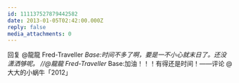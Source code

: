 ```yaml
---
id: 111137527879442582
date: 2013-01-05T02:42:00.000Z
reply: false
media_attachments: 0
---
```


回复 @龍龍 Fred-Traveller _Base:时间不多了啊，要是一不小心就末日了。还没潇洒够呢。 //@龍龍 Fred-Traveller_ Base:加油！！！有得还是时间！——评论 @大大的小蜗牛「2012」​​​​


